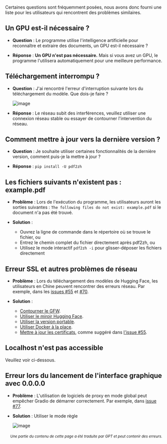 Certaines questions sont fréquemment posées, nous avons donc fourni une liste pour les utilisateurs qui rencontrent des problèmes similaires.

## Un GPU est-il nécessaire ?
- **Question** :
Le programme utilise l'intelligence artificielle pour reconnaître et extraire des documents, un GPU est-il nécessaire ?

- **Réponse** :
**Un GPU n'est pas nécessaire.** Mais si vous avez un GPU, le programme l'utilisera automatiquement pour une meilleure performance.

## Téléchargement interrompu ?
- **Question** :
J'ai rencontré l'erreur d'interruption suivante lors du téléchargement du modèle. Que dois-je faire ?

  ![image](https://github.com/user-attachments/assets/3c4eed44-3d9b-4e2f-a224-a58edca718c2)

- **Réponse** :
Le réseau subit des interférences, veuillez utiliser une connexion réseau stable ou essayer de contourner l'intervention du réseau.

## Comment mettre à jour vers la dernière version ?
- **Question** :
Je souhaite utiliser certaines fonctionnalités de la dernière version, comment puis-je la mettre à jour ?

- **Réponse** :
`pip install -U pdf2zh`


## Les fichiers suivants n'existent pas : example.pdf
- **Problème** :
Lors de l'exécution du programme, les utilisateurs auront les sorties suivantes : `The following files do not exist: example.pdf` si le document n'a pas été trouvé.

- **Solution** :
  - Ouvrez la ligne de commande dans le répertoire où se trouve le fichier, ou
  - Entrez le chemin complet du fichier directement après pdf2zh, ou
  - Utilisez le mode interactif `pdf2zh -i` pour glisser-déposer les fichiers directement


## Erreur SSL et autres problèmes de réseau
- **Problème** :
Lors du téléchargement des modèles de Hugging Face, les utilisateurs en Chine peuvent rencontrer des erreurs réseau. Par exemple, dans les [issues #55](https://github.com/PDFMathTranslate/PDFMathTranslate-next/issues/55) et [#70](https://github.com/PDFMathTranslate/PDFMathTranslate-next/issues/70).

- **Solution** :
  - [Contourner le GFW](https://github.com/clash-verge-rev/clash-verge-rev).
  - [Utiliser le miroir Hugging Face](https://hf-mirror.com/).
  - [Utiliser la version portable](https://github.com/PDFMathTranslate/PDFMathTranslate-next?tab=readme-ov-file#method-ii-portable).
  - [Utiliser Docker à la place](https://github.com/PDFMathTranslate/PDFMathTranslate-next#docker).
  - [Mettre à jour les certificats](https://stackoverflow.com/questions/51925384/unable-to-get-local-issuer-certificate-when-using-requests), comme suggéré dans [l'issue #55](https://github.com/PDFMathTranslate/PDFMathTranslate-next/issues/55).

## Localhost n'est pas accessible
Veuillez voir ci-dessous.

## Erreur lors du lancement de l'interface graphique avec 0.0.0.0
- **Problème** :
L'utilisation de logiciels de proxy en mode global peut empêcher Gradio de démarrer correctement. Par exemple, dans [issue #77](https://github.com/PDFMathTranslate/PDFMathTranslate-next/issues/77).

- **Solution** :
Utiliser le mode règle

  ![image](https://github.com/user-attachments/assets/b1f2b16a-eb6a-4c03-995c-332ef1d82c96)

<div align="right"> 
<h6><small>Une partie du contenu de cette page a été traduite par GPT et peut contenir des erreurs.</small></h6>